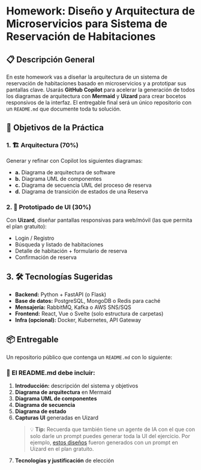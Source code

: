 # Homework: Diseño y Arquitectura de Microservicios para Sistema de Reservación de Habitaciones

## 📋 Descripción General

En este homework vas a diseñar la arquitectura de un sistema de reservación de habitaciones basado en microservicios y a prototipar sus pantallas clave. Usarás **GitHub Copilot** para acelerar la generación de todos los diagramas de arquitectura con **Mermaid** y **Uizard** para crear bocetos responsivos de la interfaz. El entregable final será un único repositorio con un `README.md` que documente toda tu solución.

## 🎯 Objetivos de la Práctica

### 1. 🏗️ Arquitectura (70%)

Generar y refinar con Copilot los siguientes diagramas:

- **a.** Diagrama de arquitectura de software
- **b.** Diagrama UML de componentes
- **c.** Diagrama de secuencia UML del proceso de reserva
- **d.** Diagrama de transición de estados de una Reserva

### 2. 🎨 Prototipado de UI (30%)

Con **Uizard**, diseñar pantallas responsivas para web/móvil (las que permita el plan gratuito):

- Login / Registro
- Búsqueda y listado de habitaciones
- Detalle de habitación + formulario de reserva
- Confirmación de reserva

## 3. 🛠️ Tecnologías Sugeridas

- **Backend:** Python + FastAPI (o Flask)
- **Base de datos:** PostgreSQL, MongoDB o Redis para caché
- **Mensajería:** RabbitMQ, Kafka o AWS SNS/SQS
- **Frontend:** React, Vue o Svelte (solo estructura de carpetas)
- **Infra (opcional):** Docker, Kubernetes, API Gateway

## 📦 Entregable

Un repositorio público que contenga un `README.md` con lo siguiente:

### 📄 El README.md debe incluir:

1. **Introducción:** descripción del sistema y objetivos
2. **Diagrama de arquitectura** en Mermaid
3. **Diagrama UML de componentes**
4. **Diagrama de secuencia**
5. **Diagrama de estado**
6. **Capturas UI** generadas en Uizard
   > 💡 **Tip:** Recuerda que también tiene un agente de IA con el que con solo darle un prompt puedes generar toda la UI del ejercicio. Por ejemplo, [estos diseños](https://app.uizard.io/p/5f80ea55) fueron generados con un prompt en Uizard en el plan gratuito.
7. **Tecnologías y justificación** de elección
